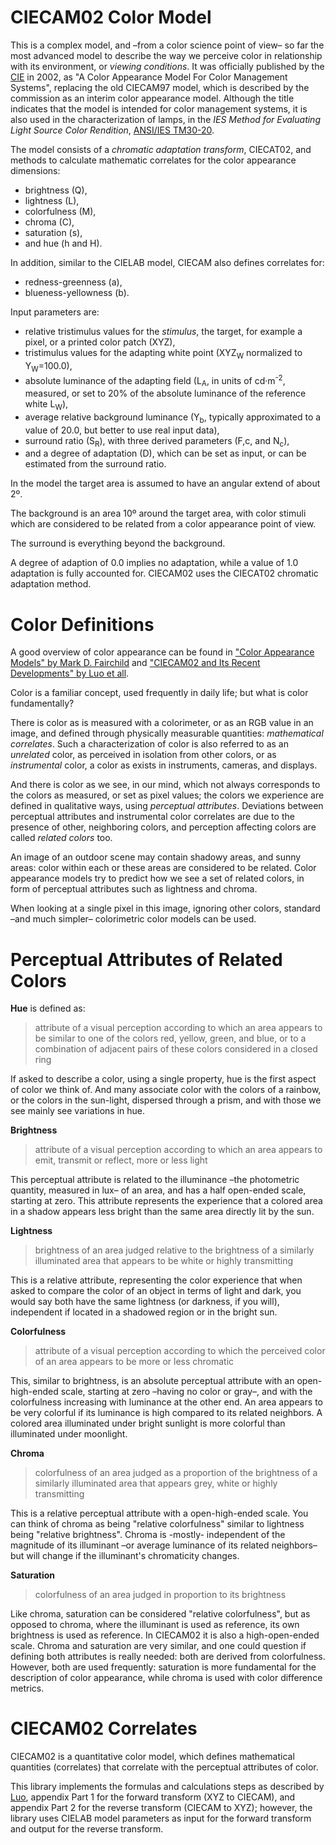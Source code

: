 # CIECAM02 Color Model

This is a complex model, 
 and –from a color science point of view– 
 so far the most advanced  model to describe the way we perceive color in relationship with its environment,
 or *viewing conditions*.
It was officially published by the [CIE][CIECAM02] in 2002, 
 as "A Color Appearance Model For Color Management Systems", 
 replacing the old CIECAM97 model, 
 which is described by the commission as an interim color appearance model.
Although the title indicates that the model is intended for color management systems, 
 it is also used in the characterization of lamps, 
 in the *IES Method for Evaluating Light Source Color Rendition*, [ANSI/IES TM30-20][TM30-20].

The model consists of a *chromatic adaptation transform*, CIECAT02, 
 and methods to calculate mathematic correlates for the color appearance dimensions:
 - brightness (Q), 
 - lightness (L), 
 - colorfulness (M), 
 - chroma (C), 
 - saturation (s), 
 - and hue (h and H).

In addition, similar to the CIELAB model, CIECAM also defines correlates for:
 - redness-greenness (a),
 - blueness-yellowness (b).

Input parameters are:
 - relative tristimulus values for the *stimulus*, the target, for example a pixel, or a printed color patch (XYZ),
 - tristimulus values for the adapting white point (XYZ<sub>W</sub>
   normalized to Y<sub>W</sub>=100.0),
 - absolute luminance of the adapting field (L<sub>A</sub>, in units of cd·m<sup>-2</sup>, measured, or set to 20% of the absolute luminance of the reference white L<sub>W</sub>),
 - average relative background luminance (Y<sub>b</sub>, typically approximated to a value of 20.0, but better to use real input data),
 - surround ratio (S<sub>R</sub>), with three derived parameters (F,c, and N<sub>c</sub>),
 - and a degree of adaptation (D), which can be set as input, or can be estimated from the surround ratio.

In the model the target area is assumed to have an angular extend of about 2º.

The background is an area 10º around the target area,
 with color stimuli which are considered to be related from a color appearance point of view. 

The surround is everything beyond the background.

A degree of adaption of 0.0 implies no adaptation,
 while a value of 1.0 adaptation is fully accounted for.
CIECAM02 uses the CIECAT02 chromatic adaptation method.



# Color Definitions

A good overview of color appearance can be found in 
 ["Color Appearance Models" by Mark D. Fairchild][FAIRCHILD2013] and 
 ["CIECAM02 and Its Recent Developments" by Luo et all][CIECAM02LUO].

Color is a familiar concept, used frequently in daily life; but what is color fundamentally?

There is color as is measured with a colorimeter, or as an RGB value in an image, and defined through physically measurable quantities: *mathematical correlates*.
Such a characterization of color is also referred to as an *unrelated* color, as perceived in isolation from other colors,
or as *instrumental* color, a color as exists in instruments, cameras, and displays.

And there is color as we see, in our mind, which not always corresponds to the colors as measured, or set as pixel values; 
the colors we experience are defined in qualitative ways, using *perceptual attributes*.
Deviations between perceptual attributes and instrumental color correlates are due to the presence of other, neighboring colors, 
and perception affecting colors are called *related colors* too.


An image of an outdoor scene may contain shadowy areas, and sunny areas:
color within each or these areas are considered to be related.
Color appearance models try to predict how we see a set of related colors, in form of perceptual attributes such as lightness and chroma.

When looking at a single pixel in this image, ignoring other colors, standard –and much simpler– colorimetric color models can be used.


# Perceptual Attributes of Related Colors


**Hue** is defined as:
> attribute of a visual perception according to which an area appears to be similar to one of the colors red, yellow, green, and blue, 
> or to a combination of adjacent pairs of these colors considered in a closed ring

If asked to describe a color,
 using a single property,
 hue is the first aspect of color we think of.
And many associate color with the colors of a rainbow,
 or the colors in the sun-light, 
 dispersed through a prism,
 and with those we see mainly see variations in hue.

**Brightness**
> attribute of a visual perception according to which an area appears to emit, transmit or reflect, more or less light

This perceptual attribute is related to the illuminance –the photometric quantity, measured in lux–
 of an area,
 and has a half open-ended scale,
 starting at zero.
This attribute represents the experience that a colored area in a shadow appears less bright than the same area directly lit by the sun.

**Lightness**
> brightness of an area judged relative to the brightness of a similarly illuminated area that appears to be white or highly transmitting

This is a relative attribute,
 representing the color experience that when asked to compare the color of an object in terms of light and dark,
 you would say both have the same lightness (or darkness, if you will),
 independent if located in a shadowed region or in the bright sun.

**Colorfulness**
> attribute of a visual perception according to which the perceived color of an area appears to be more or less chromatic

This, similar to brightness,
 is an absolute perceptual attribute with an open-high-ended scale, 
 starting at zero
 –having no color or gray–,
 and with the colorfulness increasing with luminance at the other end.
An area appears to be very colorful if its luminance is high compared to its related neighbors.
A colored area illuminated under bright sunlight is more colorful than illuminated under moonlight.

**Chroma**
> colorfulness of an area judged as a proportion of the brightness of a similarly illuminated area that appears grey, white or highly transmitting

This is a relative perceptual attribute with a open-high-ended scale.
You can think of chroma as being "relative colorfulness" similar to lightness being "relative brightness".
Chroma is -mostly- independent of the magnitude of its illuminant
–or average luminance of its related neighbors–
but will change if the illuminant's chromaticity changes.

**Saturation**
> colorfulness of an area judged in proportion to its brightness

Like chroma, saturation can be considered "relative colorfulness",
 but as opposed to chroma, where the illuminant is used as reference,
 its own brightness is used as reference.
In CIECAM02 it is also a high-open-ended scale.
Chroma and saturation are very similar,
 and one could question if defining both attributes is really needed:
 both are derived from colorfulness.
However, both are used frequently:
 saturation is more fundamental for the description of color appearance,
 while chroma is used with color difference metrics.


# CIECAM02 Correlates

CIECAM02 is a quantitative color model, 
 which defines mathematical quantities (correlates) that correlate with the perceptual attributes of color.

This library implements the formulas and calculations steps as described by [Luo][CIECAM02LUO], 
 appendix Part 1 for the forward transform
 (XYZ to CIECAM),
 and appendix Part 2 for the reverse transform
 (CIECAM to XYZ);
 however, the library uses CIELAB model parameters as input for the forward transform and output for the reverse transform.



[TM30-20]: https://store.ies.org/product/tm-30-20-ies-method-for-evaluating-light-source-color-rendition/ "IES Method for Evaluating Light Source Color Rendition"
[CIECAM02]: https://cie.co.at/publications/colour-appearance-model-colour-management-systems-ciecam02 "A Colour Appearance Model For Colour Management Systems: CIECAM02, CIE 159:2004, ISBN: 978-3-901906-29-9"
[FAIRCHILD2013]: https://www.wiley.com/en-us/Color+Appearance+Models%2C+3rd+Edition-p-9781119967033 "Color Appearance Models, 3rd Edition, Mark D. Fairchild, ISBN: 978-1-119-96703-3"
[CIECAM02LUO]: https://link.springer.com/chapter/10.1007/978-1-4419-6190-7_2 "C. Fernandez-Maloigne (ed.), Advanced Color Image Processing and Analysis,  DOI 10.1007/978-1-4419-6190-7 2, Springer Science+Business Media New York 2013"
[EILV]: https://cie.co.at/e-ilv "ILV: International Lighting Vocabulary,2nd Edition, CIE S 017/E:2020"